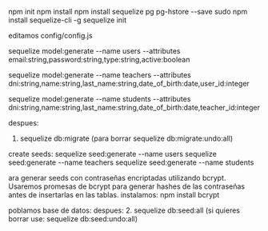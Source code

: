 npm init
npm install
npm install sequelize pg pg-hstore --save
sudo npm install sequelize-cli -g
sequelize init

editamos config/config.js 

sequelize model:generate --name users --attributes email:string,password:string,type:string,active:boolean

sequelize model:generate --name teachers --attributes dni:string,name:string,last_name:string,date_of_birth:date,user_id:integer

sequelize model:generate --name students --attributes dni:string,name:string,last_name:string,date_of_birth:date,teacher_id:integer


despues:
1. sequelize db:migrate (para borrar sequelize db:migrate:undo:all)

create seeds:
sequelize seed:generate --name users
sequelize seed:generate --name teachers
sequelize seed:generate --name students


ara generar seeds con contraseñas encriptadas utilizando bcrypt. Usaremos promesas de bcrypt para generar hashes de las contraseñas antes de insertarlas en las tablas.
instalamos:
npm install bcrypt

poblamos base de datos:
 despues:
2. sequelize db:seed:all (si quieres borrar use: sequelize db:seed:undo:all)
 
